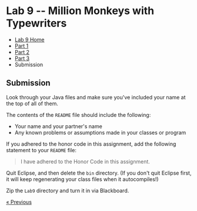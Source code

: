 # Lab 9 -- Million Monkeys with Typewriters

* [Lab 9 Home](index.html)
* [Part 1](part1.html)
* [Part 2](part2.html)
* [Part 3](part3.html)
* Submission

## Submission

Look through your Java files and make sure you've included your name at the
top of all of them.

The contents of the `README` file should include the following:
- Your name and your partner's name
- Any known problems or assumptions made in your classes or program

If you adhered to the honor code in this assignment, add the following
statement to your `README` file:
> I have adhered to the Honor Code in this assignment.

Quit Eclipse, and then delete the `bin` directory.
(If you don't quit Eclipse first, it will keep regenerating your class
files when it autocompiles!)

Zip the `Lab9` directory and turn it in via Blackboard.

[&laquo; Previous](part3.html)